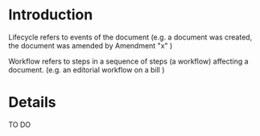 # Introduction #

Lifecycle refers to events of the document (e.g. a document was created, the document was amended by Amendment "x" )

Workflow refers to steps in a sequence of steps (a workflow) affecting a document. (e.g. an editorial workflow on a bill )


# Details #

TO DO
